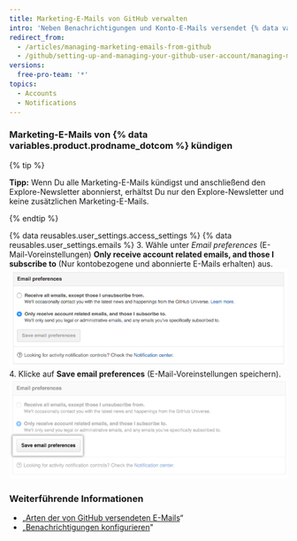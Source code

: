 ```yaml
---
title: Marketing-E-Mails von GitHub verwalten
intro: 'Neben Benachrichtigungen und Konto-E-Mails versendet {% data variables.product.prodname_dotcom %} gelegentlich auch Marketing-E-Mails mit Neuigkeiten und Informationen zu unseren Produkten. Wenn Sie die Marketing-E-Mails kündigen, sind Sie von zukünftigen Kampagnen ausgeschlossen, sofern Sie Ihre {% data variables.product.prodname_dotcom %}-E-Mail-Einstellungen nicht entsprechend ändern.'
redirect_from:
  - /articles/managing-marketing-emails-from-github
  - /github/setting-up-and-managing-your-github-user-account/managing-marketing-emails-from-github
versions:
  free-pro-team: '*'
topics:
  - Accounts
  - Notifications
---
```


### Marketing-E-Mails von {% data variables.product.prodname_dotcom %} kündigen

{% tip %}

**Tipp:** Wenn Du alle Marketing-E-Mails kündigst und anschließend den Explore-Newsletter abonnierst, erhältst Du nur den Explore-Newsletter und keine zusätzlichen Marketing-E-Mails.

{% endtip %}

{% data reusables.user_settings.access_settings %}
{% data reusables.user_settings.emails %}
3. Wähle unter *Email preferences* (E-Mail-Voreinstellungen) **Only receive account related emails, and those I subscribe to** (Nur kontobezogene und abonnierte E-Mails erhalten) aus. ![Screenshot vom Abwählen der Marketing-E-Mails](/assets/images/help/notifications/email_preferences.png)
4. Klicke auf **Save email preferences** (E-Mail-Voreinstellungen speichern). ![Schaltfläche „Save email preferences“ (E-Mail-Voreinstellungen speichern)](/assets/images/help/notifications/save_email_preferences.png)

### Weiterführende Informationen

- „[Arten der von GitHub versendeten E-Mails](/articles/types-of-emails-github-sends)“
- „[Benachrichtigungen konfigurieren](/github/managing-subscriptions-and-notifications-on-github/configuring-notifications)"
